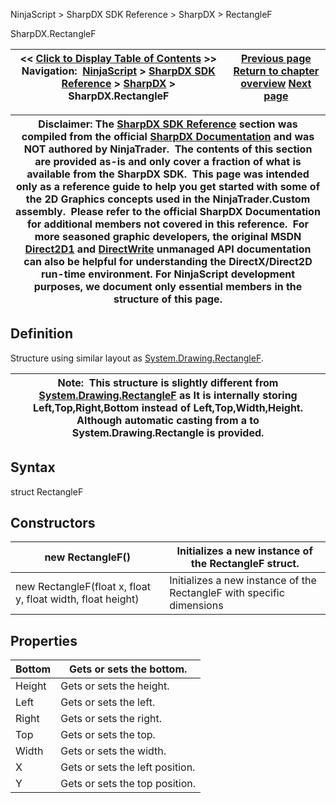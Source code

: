 ﻿
NinjaScript \> SharpDX SDK Reference \> SharpDX \> RectangleF

SharpDX.RectangleF

| \<\< [Click to Display Table of Contents](sharpdx_rectanglef.md) \>\> **Navigation:**     [NinjaScript](ninjascript-1.md) \> [SharpDX SDK Reference](sharpdx_sdk_reference-1.md) \> [SharpDX](sharpdx-1.md) \> SharpDX.RectangleF | [Previous page](sharpdx_matrix3x2-1.md) [Return to chapter overview](sharpdx-1.md) [Next page](sharpdx_size2f-1.md) |
| --- | --- |

| Disclaimer: The [SharpDX SDK Reference](sharpdx_sdk_reference-1.md) section was compiled from the official [SharpDX Documentation](http://sharpdx.org/) and was NOT authored by NinjaTrader.  The contents of this section are provided as\-is and only cover a fraction of what is available from the SharpDX SDK.  This page was intended only as a reference guide to help you get started with some of the 2D Graphics concepts used in the NinjaTrader.Custom assembly.  Please refer to the official SharpDX Documentation for additional members not covered in this reference.  For more seasoned graphic developers, the original MSDN [Direct2D1](https://msdn.microsoft.com/en-us/library/windows/desktop/dd370990.aspx) and [DirectWrite](https://msdn.microsoft.com/en-us/library/windows/desktop/dd368038.aspx) unmanaged API documentation can also be helpful for understanding the DirectX/Direct2D run\-time environment. For NinjaScript development purposes, we document only essential members in the structure of this page. |
| --- |

## Definition
Structure using similar layout as [System.Drawing.RectangleF](https://www.google.com/search?q=system.drawing.rectangleF&ie=utf-8&oe=utf-8). 
 

| Note:  This structure is slightly different from [System.Drawing.RectangleF](https://www.google.com/search?q=system.drawing.rectangleF&ie=utf-8&oe=utf-8) as It is internally storing Left,Top,Right,Bottom instead of Left,Top,Width,Height. Although automatic casting from a to System.Drawing.Rectangle is provided. |
| --- |

## Syntax
struct RectangleF
## Constructors

| new RectangleF() | Initializes a new instance of the RectangleF struct. |
| --- | --- |
| new RectangleF(float x, float y, float width, float height) | Initializes a new instance of the RectangleF with specific dimensions |
## 
## 
## Properties

| Bottom | Gets or sets the bottom. |
| --- | --- |
| Height | Gets or sets the height. |
| Left | Gets or sets the left. |
| Right | Gets or sets the right. |
| Top | Gets or sets the top. |
| Width | Gets or sets the width. |
| X | Gets or sets the left position. |
| Y | Gets or sets the top position. |
